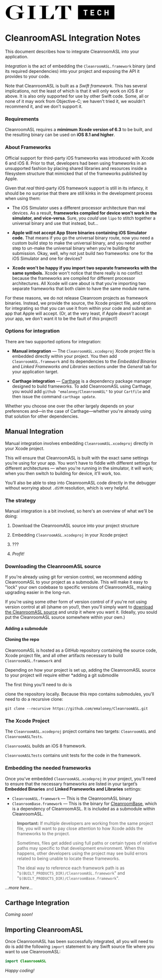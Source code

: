 ![Gilt Tech logo](https://raw.githubusercontent.com/gilt/Cleanroom/master/Assets/gilt-tech-logo.png)

# CleanroomASL Integration Notes

This document describes how to integrate CleanroomASL into your application.

*Integration* is the act of embedding the `CleanroomASL.framework` binary (and its required dependencies) into your project and exposing the API it provides to your code.

Note that CleanroomASL is built as a *Swift framework*. This has several implications, not the least of which is that it will only work on iOS 8 or above. It is also only supported for use by other Swift code. Some, all or none of it may work from Objective-C; we haven't tried it, we wouldn't recommend it, and we don't support it.

### Requirements

CleanroomASL requires a **mimimum Xcode version of 6.3** to be built, and the resulting binary can be used on **iOS 8.1 and higher**.

### About Frameworks

Official support for third-party iOS frameworks was introduced with Xcode 6 and iOS 8. Prior to that, developers had been using frameworks in an unsupported fashion by placing shared libraries and resources inside a filesystem structure that mimicked that of the frameworks published by Apple.

Given that *real* third-party iOS framework support is still in its infancy, it should be no surprise that there are still kinks in the development process when using them:

- The iOS Simulator uses a different processor architecture than real devices. As a result, **frameworks compiled for device won't work in the simulator, and vice-versa**. Sure, you *could* use `lipo` to stitch together a universal binary and use that instead, but...

- **Apple will not accept App Store binaries containing iOS Simulator code.** That means if you go the universal binary route, now you need a custom build step to make the universal binary, and you need another step to un-make the universal binary when you're building for submission. Okay, well, why not just build *two* frameworks: one for the iOS Simulator and one for devices?

- **Xcode won't be happy if you import two separate frameworks with the same symbols.** Xcode won't notice that there really is no conflict because the frameworks are compiled for different processor architectures. All Xcode will care about is that you're importing two separate frameworks that both claim to have the same module name.

For these reasons, we do not release Cleanroom projects as framework binaries. Instead, we provide the source, the Xcode project file, and options for integrating so that you can use it from within your code and submit an app that Apple will accept. (Or, at the very least, if Apple *doesn't* accept your app, we don't want it to be the fault of *this* project!)

### Options for integration

There are two supported options for integration:

- **Manual integration** — The `CleanroomASL.xcodeproj` Xcode project file is embedded directly within your project. You then add `CleanroomASL.framework` and its dependencies to the *Embedded Binaries* and *Linked Frameworks and Libraries* sections under the *General* tab for your application target.

- **Carthage integration** — [Carthage](https://github.com/Carthage/Carthage) is a dependency package manager designed to build frameworks. To add CleanroomASL using Carthage, you would add `github "emaloney/CleanroomASL"` to your `Cartfile` and then issue the command `carthage update`.

Whether you choose one over the other largely depends on your preferences and—in the case of Carthage—whether you're already using that solution for other dependencies.

## Manual Integration

Manual integration involves embedding `CleanroomASL.xcodeproj` directly in your Xcode project.

This will ensure that CleanroomASL is built with the exact same settings you’re using for your app. You won’t have to fiddle with different settings for different architectures — when you're running in the simulator, it will work; when you then switch to building for device, it'll work, too.

You’ll also be able to step into CleanroomASL code directly in the debugger without worrying about `.dSYM` resolution, which is very helpful.

### The strategy

Manual integration is a bit involved, so here's an overview of what we'll be doing:

1. Download the CleanroomASL source into your project structure

2. Embedding `CleanroomASL.xcodeproj` in your Xcode project

3. ???

4. *Profit!*

### Downloading the CleanroomASL source

If you're already using git for version control, we recommend adding CleanroomASL to your project as a submodule. This will make it easy to "lock" your own codebase to specific versions of CleanroomASL, making upgrading easier in the long-run.

If you're using some other form of version control of if you're not using version control at all (shame on you!), then you'll simply want to [download the CleanroomASL source](https://github.com/emaloney/CleanroomASL/archive/master.zip) and unzip it where you want it. (Ideally, you sould put the CleanroomASL source somewhere within your own.)

#### Adding a submodule

#### Cloning the repo

CleanroomASL is hosted as a GitHub repository containing the source code, Xcode project file, and all other artifacts necessary to build `CleanroomASL.framework` and 

Depending on how your project is set up, adding the CleanroomASL source to your project will require either *adding a git submodile

The first thing you'll need to do is 


clone the repository locally. Because this repo contains submodules, you'll need to do a recursive clone:

```
git clone --recursive https://github.com/emaloney/CleanroomASL.git
```

### The Xcode Project

The `CleanroomASL.xcodeproj` project contains two targets: `CleanroomASL` and `CleanroomASLTests`.

`CleanroomASL` builds an iOS 8 framework.

`CleanroomASLTests` contains unit tests for the code in the framework.

### Embedding the needed frameworks

Once you’ve embedded `CleanroomASL.xcodeproj` in your project, you'll need to ensure that the necessary frameworks are listed in your target’s **Embedded Binaries** and **Linked Frameworks and Libraries** settings:

- `CleanroomASL.framework` — This is the CleanroomASL binary
- `CleanroomBase.framework` — This is the binary for [CleanroomBase](https://github.com/emaloney/CleanroomBase), which is a dependency of CleanroomASL. It is included as a submodule within CleanroomASL.

> **Important:** If multiple developers are working from the same project file, you will want to pay close attention to how Xcode adds the frameworks to the project.
>
> Sometimes, files get added using full paths or certain types of relative paths may specific to that development environment. When this happens, other developers using the project may see build errors related to being unable to locate these frameworks.
>
> The ideal way to reference each framework path is as "`$(BUILT_PRODUCTS_DIR)/CleanroomASL.framework`" and "`$(BUILT_PRODUCTS_DIR)/CleanroomBase.framework`".

*...more here...*



## Carthage Integration

*Coming soon!*

## Importing CleanroomASL

Once CleanroomASL has been successfully integrated, all you will need to do is add the following `import` statement to any Swift source file where you want to use CleanroomASL:

```swift
import CleanroomASL
```

*Happy coding!*
